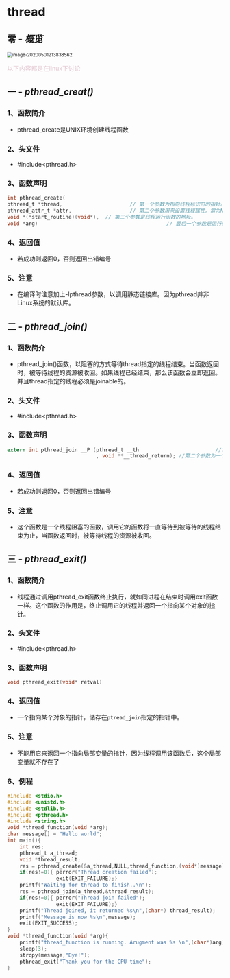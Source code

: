 # thread



## 零 - *概览*

<img src="/Users/asmqsaccount/Library/Application Support/typora-user-images/image-20200501213838562.png" alt="image-20200501213838562" style="zoom:75%;" />

<font color = #e3c6d1>以下内容都是在linux下讨论</font>

## 一 - *pthread_creat()*

### 1、函数简介

- pthread_create是UNIX环境创建线程函数

### 2、头文件

- \#include<pthread.h>

### 3、**函数声明**

```c
int pthread_create(
pthread_t *thread,    					// 第一个参数为指向线程标识符的指针。
pthread_attr_t *attr, 					// 第二个参数用来设置线程属性。常为NULL
void *(*start_routine)(void*),  // 第三个参数是线程运行函数的地址。
void *arg)											// 最后一个参数是运行函数的参数。
```

### 4、返回值

- 若成功则返回0，否则返回出错编号

### 5、注意

- 在编译时注意加上-lpthread参数，以调用静态链接库。因为pthread并非Linux系统的默认库。

## 二 - *pthread_join()*

### 1、函数简介

- pthread_join()函数，以阻塞的方式等待thread指定的线程结束。当函数返回时，被等待线程的资源被收回。如果线程已经结束，那么该函数会立即返回。并且thread指定的线程必须是joinable的。

### 2、头文件

- \#include<pthread.h>

### 3、**函数声明**

```c
extern int pthread_join __P (pthread_t __th							//第一个参数为被等待的线程标识符
                             , void **__thread_return); //第二个参数为一个用户定义的指针，它可以用来存储被等待线程的返回值。
```

### 4、返回值

- 若成功则返回0，否则返回出错编号

### 5、注意

-  这个函数是一个线程阻塞的函数，调用它的函数将一直等待到被等待的线程结束为止，当函数返回时，被等待线程的资源被收回。

## 三 - *pthread_exit()*

### 1、函数简介

- 线程通过调用pthread_exit函数终止执行，就如同进程在结束时调用exit函数一样。这个函数的作用是，终止调用它的线程并返回一个指向某个对象的[指针](https://baike.baidu.com/item/指针/2878304)。

### 2、头文件

- \#include<pthread.h>

### 3、**函数声明**

```c
void pthread_exit(void* retval)
```

### 4、返回值

- 一个指向某个对象的指针，储存在`ptread_join`指定的指针中。

### 5、注意

-  不能用它来返回一个指向局部变量的指针，因为线程调用该函数后，这个局部变量就不存在了

### 6、例程

```c
#include <stdio.h>
#include <unistd.h>
#include <stdlib.h>
#include <pthread.h>
#include <string.h>
void *thread_function(void *arg);
char message[] = "Hello world";
int main(){
    int res;
    pthread_t a_thread;
    void *thread_result;
    res = pthread_create(&a_thread,NULL,thread_function,(void*)message);
    if(res!=0){ perror("Thread creation failed");
                exit(EXIT_FAILURE);}
    printf("Waiting for thread to finish..\n");
    res = pthread_join(a_thread,&thread_result);
    if(res!=0){ perror("Thread join failed");
                exit(EXIT_FAILURE);}
    printf("Thread joined, it returned %s\n",(char*) thread_result);
    printf("Message is now %s\n",message);
    exit(EXIT_SUCCESS);
}
void *thread_function(void *arg){
    printf("thread_function is running. Arugment was %s \n",(char*)arg);
    sleep(3);
    strcpy(message,"Bye!");
    pthread_exit("Thank you for the CPU time");
}
```

## 



